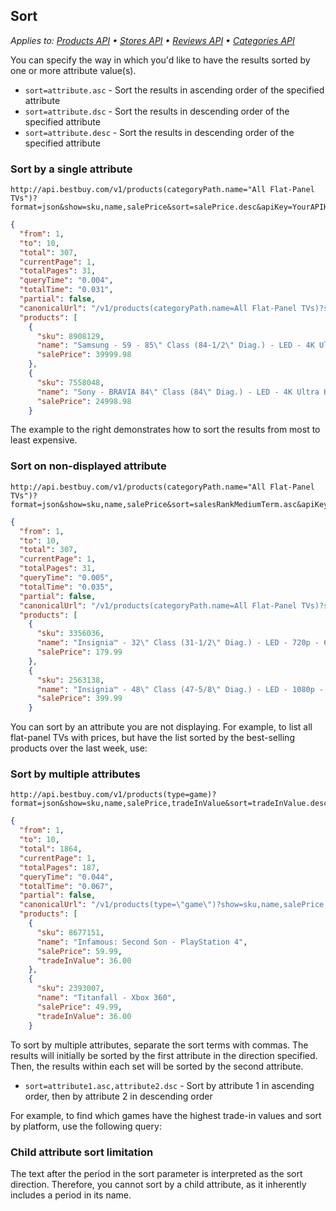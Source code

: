 ## Sort

*Applies to: <a href="#">Products API</a> &#8226; <a href="#">Stores API</a> &#8226; <a href="#">Reviews API</a> &#8226; <a href="#">Categories API</a>*

You can specify the way in which you'd like to have the results sorted by one or more attribute value(s).

+ `sort=attribute.asc` - Sort the results in ascending order of the specified attribute
+ `sort=attribute.dsc` - Sort the results in descending order of the specified attribute
+ `sort=attribute.desc` - Sort the results in descending order of the specified attribute

### Sort by a single attribute

```text
http://api.bestbuy.com/v1/products(categoryPath.name="All Flat-Panel TVs")?format=json&show=sku,name,salePrice&sort=salePrice.desc&apiKey=YourAPIKey
```

```json
{
  "from": 1,
  "to": 10,
  "total": 307,
  "currentPage": 1,
  "totalPages": 31,
  "queryTime": "0.004",
  "totalTime": "0.031",
  "partial": false,
  "canonicalUrl": "/v1/products(categoryPath.name=All Flat-Panel TVs)?show=sku,name,salePrice&sort=salePrice.desc&format=json&apiKey=YourAPIKey",
  "products": [
    {
      "sku": 8908129,
      "name": "Samsung - S9 - 85\" Class (84-1/2\" Diag.) - LED - 4K Ultra HD TV (2160p) - 120Hz - Smart - 3D - HDTV",
      "salePrice": 39999.98
    },
    {
      "sku": 7558048,
      "name": "Sony - BRAVIA 84\" Class (84\" Diag.) - LED - 4K Ultra HD TV (2160p) - 120Hz - Smart - 3D - HDTV",
      "salePrice": 24998.98
    }
```

The example to the right demonstrates how to sort the results from most to least expensive.

<div></div>

### Sort on non-displayed attribute

```text
http://api.bestbuy.com/v1/products(categoryPath.name="All Flat-Panel TVs")?format=json&show=sku,name,salePrice&sort=salesRankMediumTerm.asc&apiKey=YourAPIKey
```

```json
{
  "from": 1,
  "to": 10,
  "total": 307,
  "currentPage": 1,
  "totalPages": 31,
  "queryTime": "0.005",
  "totalTime": "0.035",
  "partial": false,
  "canonicalUrl": "/v1/products(categoryPath.name=All Flat-Panel TVs)?show=sku,name,salePrice&sort=salesRankMediumTerm&format=json&apiKey=YourAPIKey",
  "products": [
    {
      "sku": 3356036,
      "name": "Insignia™ - 32\" Class (31-1/2\" Diag.) - LED - 720p - 60Hz - HDTV",
      "salePrice": 179.99
    },
    {
      "sku": 2563138,
      "name": "Insignia™ - 48\" Class (47-5/8\" Diag.) - LED - 1080p - 60Hz - HDTV",
      "salePrice": 399.99
    }
```

You can sort by an attribute you are not displaying. For example, to list all flat-panel TVs with prices, but have the list sorted by the best-selling products over the last week, use:

<div></div>

### Sort by multiple attributes

```text
http://api.bestbuy.com/v1/products(type=game)?format=json&show=sku,name,salePrice,tradeInValue&sort=tradeInValue.desc,platform.asc&apiKey=YourAPIKey
```

```json
{
  "from": 1,
  "to": 10,
  "total": 1864,
  "currentPage": 1,
  "totalPages": 187,
  "queryTime": "0.044",
  "totalTime": "0.067",
  "partial": false,
  "canonicalUrl": "/v1/products(type=\"game\")?show=sku,name,salePrice,tradeInValue&sort=tradeInValue.desc,platform&format=json&apiKey=YourAPIKey",
  "products": [
    {
      "sku": 8677151,
      "name": "Infamous: Second Son - PlayStation 4",
      "salePrice": 59.99,
      "tradeInValue": 36.00
    },
    {
      "sku": 2393007,
      "name": "Titanfall - Xbox 360",
      "salePrice": 49.99,
      "tradeInValue": 36.00
    }
```

To sort by multiple attributes, separate the sort terms with commas. The results will initially be sorted by the first attribute in the direction specified. Then, the results within each set will be sorted by the second attribute.

+ `sort=attribute1.asc,attribute2.dsc` - Sort by attribute 1 in ascending order, then by attribute 2 in descending order

For example, to find which games have the highest trade-in values and sort by platform, use the following query:

<div></div>

### Child attribute sort limitation

The text after the period in the sort parameter is interpreted as the sort direction. Therefore, you cannot sort by a child attribute, as it inherently includes a period in its name.
